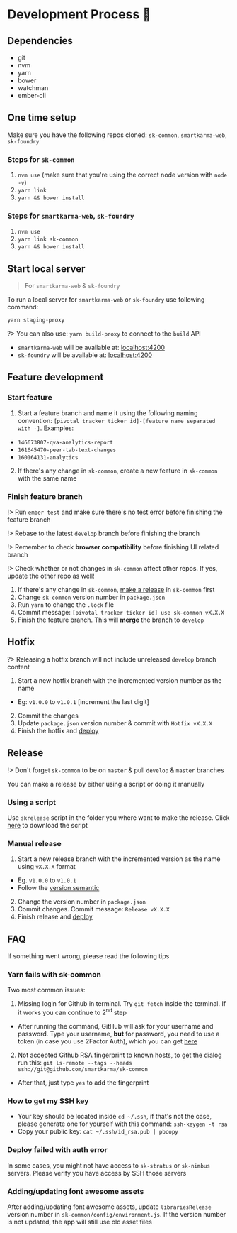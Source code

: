 # Development Process 💯

## Dependencies

* git
* nvm
* yarn
* bower
* watchman
* ember-cli

## One time setup

Make sure you have the following repos cloned: `sk-common`, `smartkarma-web`, `sk-foundry`

### Steps for `sk-common`

1. `nvm use` (make sure that you're using the correct node version with `node -v`)
2. `yarn link`
3. `yarn && bower install`

### Steps for `smartkarma-web`, `sk-foundry`

1. `nvm use`
2. `yarn link sk-common`
3. `yarn && bower install`

## Start local server

> For `smartkarma-web` & `sk-foundry`

To run a local server for `smartkarma-web` or `sk-foundry` use following command:
```bash
yarn staging-proxy
```
?> You can also use: `yarn build-proxy` to connect to the `build` API

* `smartkarma-web` will be available at: [localhost:4200](http://localhost:4200)
* `sk-foundry` will be available at: [localhost:4200](http://localhost:4200)

## Feature development

### Start feature

1. Start a feature branch and name it using the following naming convention: `[pivotal tracker ticker id]-[feature name separated with -]`. Examples:
  * `146673807-qva-analytics-report`
  * `161645470-peer-tab-text-changes`
  * `160164131-analytics`
2. If there's any change in `sk-common`, create a new feature in `sk-common` with the same name

### Finish feature branch

!> Run `ember test` and make sure there's no test error before finishing the feature branch

!> Rebase to the latest `develop` branch before finishing the branch

!> Remember to check **browser compatibility** before finishing UI related branch

!> Check whether or not changes in `sk-common` affect other repos. If yes, update the other repo as well!

1. If there's any change in `sk-common`, [make a release](ember-develop?id=create-new-release) in `sk-common` first
2. Change `sk-common` version number in `package.json`
3. Run `yarn` to change the `.lock` file
4. Commit message: `[pivotal tracker ticker id] use sk-common vX.X.X`
5. Finish the feature branch. This will **merge** the branch to `develop`

## Hotfix

?> Releasing a hotfix branch will not include unreleased `develop` branch content

1. Start a new hotfix branch with the incremented version number as the name
  * Eg: `v1.0.0` to `v1.0.1` [increment the last digit]
2. Commit the changes
3. Update `package.json` version number & commit with `Hotfix vX.X.X`
4. Finish the hotfix and [deploy](ember-deploy?id=deploy)

## Release

!> Don't forget `sk-common` to be on `master` & pull `develop` & `master` branches

You can make a release by either using a script or doing it manually

### Using a script

Use `skrelease` script in the folder you where want to make the release. Click [here](https://gist.github.com/luisliuchao/07e2f32f7fffd1b11a03d25ea9df8031) to download the script

### Manual release

1. Start a new release branch with the incremented version as the name using `vX.X.X` format
  * Eg. `v1.0.0` to `v1.0.1`
  * Follow the [version semantic](https://semver.org/)
2. Change the version number in `package.json`
3. Commit changes. Commit message: `Release vX.X.X`
4. Finish release and [deploy](ember-deploy?id=deploy)

## FAQ

If something went wrong, please read the following tips

### Yarn fails with sk-common

Two most common issues:
1. Missing login for Github in terminal. Try `git fetch` inside the terminal. If it works you can continue to 2<sup>nd</sup> step
  * After running the command, GitHub will ask for your username and password. Type your username, **but** for password, you need to use a token (in case you use 2Factor Auth), which you can get [here](https://help.github.com/articles/creating-a-personal-access-token-for-the-command-line/)
2. Not accepted Github RSA fingerprint to known hosts, to get the dialog run this: `git ls-remote --tags --heads ssh://git@github.com/smartkarma/sk-common`
  * After that, just type `yes` to add the fingerprint

### How to get my SSH key

* Your key should be located inside `cd ~/.ssh`, if that's not the case, please generate one for yourself with this command: `ssh-keygen -t rsa`
* Copy your public key: `cat ~/.ssh/id_rsa.pub | pbcopy`

### Deploy failed with auth error

In some cases, you might not have access to `sk-stratus` or `sk-nimbus` servers. Please verify you have access by SSH those servers

### Adding/updating font awesome assets
After adding/updating font awesome assets, update `librariesRelease` version number in `sk-common/config/environment.js`. If the version number is not updated, the app will still use old asset files
